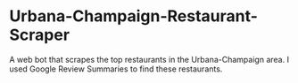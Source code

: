 # Urbana-Champaign-Restaurant-Scraper
A web bot that scrapes the top restaurants in the Urbana-Champaign area. I used Google Review Summaries to find these restaurants.
